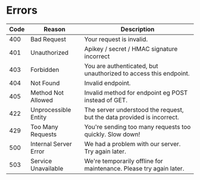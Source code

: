 # Errors

| Code | Reason                | Description                                                            |
| ---- | --------------------- | ---------------------------------------------------------------------- |
| 400  | Bad Request           | Your request is invalid.                                               |
| 401  | Unauthorized          | Apikey / secret / HMAC signature incorrect                             |
| 403  | Forbidden             | You are authenticated, but unauthorized to access this endpoint.       |
| 404  | Not Found             | Invalid endpoint.                                                      |
| 405  | Method Not Allowed    | Invalid method for endpoint eg POST instead of GET.                    |
| 422  | Unprocessible Entity  | The server understood the request, but the data provided is incorrect. |
| 429  | Too Many Requests     | You're sending too many requests too quickly. Slow down!               |
| 500  | Internal Server Error | We had a problem with our server. Try again later.                     |
| 503  | Service Unavailable   | We're temporarily offline for maintenance. Please try again later.     |
